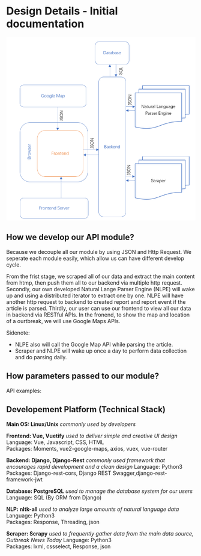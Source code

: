 # Design Details - Initial documentation

![Architecture Design](img/Architecture.png)

## How we develop our API module?

Because we decouple all our module by using JSON and Http Request. We seperate each module easily, which allow us can have different develop cycle.

From the frist stage, we scraped all of our data and extract the main content from htmp, then push them all to our backend via multiple http request. Secondly, our own developed Natural Lange Parser Engine (NLPE) will wake up and using a distributed iterator to extract one by one. NLPE will have another http request to backend to created report and report event if the article is parsed. Thirdly, our user can use our frontend to view all our data in backend via RESTful APIs. In the fronend, to show the map and location of a ourtbreak, we will use Google Maps APIs.

Sidenote:

- NLPE also will call the Google Map API while parsing the article.
- Scraper and NLPE will wake up once a day to perform data collection and do parsing daily.

## How parameters passed to our module?

API examples:


## Developement Platform (Technical Stack)

**Main OS: Linux/Unix** *commonly used by developers*

**Frontend: Vue, Vuetify** *used to deliver simple and creative UI design*
Language: Vue, Javascript, CSS, HTML  
Packages: Moments, vue2-google-maps, axios, vuex, vue-router

**Backend: Django, Django-Rest** *commonly used framework that encourages rapid development and a clean design*
Language: Python3  
Packages: Django-rest-cors, Django REST Swagger,django-rest-framework-jwt

**Database: PostgreSQL** *used to manage the database system for our users*
Language: SQL (By ORM from Django)

**NLP: nltk-all** *used to analyze large amounts of natural language data*
Language: Python3  
Packages: Response, Threading, json

**Scraper: Scrapy** *used to frequently gather data from the main data source, Outbreak News Today*
Language: Python3  
Packages: lxml, cssselect, Response, json
